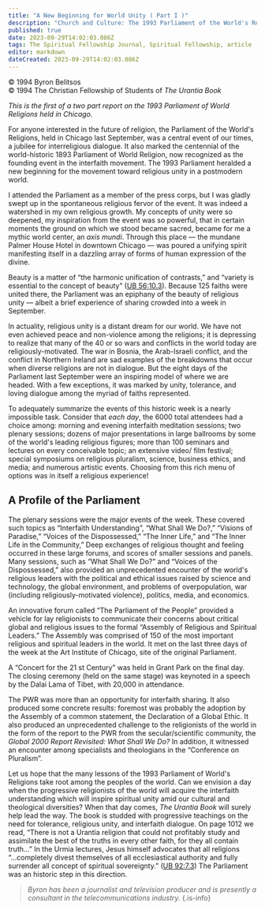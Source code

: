 ```yaml
---
title: "A New Beginning for World Unity ( Part I )"
description: "Church and Culture: The 1993 Parliament of the World's Religions Part 1"
published: true
date: 2023-09-29T14:02:03.086Z
tags: The Spiritual Fellowship Journal, Spiritual Fellowship, article
editor: markdown
dateCreated: 2023-09-29T14:02:03.086Z
---
```



<p class="v-card v-sheet theme--light gray lighten-3 px-2">© 1994 Byron Belitsos<br>© 1994 The Christian Fellowship of Students of <i>The Urantia Book</i></p>

_This is the first of a two part report on the 1993 Parliament of World Religions held in Chicago._

For anyone interested in the future of religion, the Parliament of the World's Religions, held in Chicago last September, was a central event of our times, a jubilee for interreligious dialogue. It also marked the centennial of the world-historic 1893 Parliament of World Religion, now recognized as the founding event in the interfaith movement. The 1993 Parliament heralded a new beginning for the movement toward religious unity in a postmodern world.

I attended the Parliament as a member of the press corps, but I was gladly swept up in the spontaneous religious fervor of the event. It was indeed a watershed in my own religious growth. My concepts of unity were so deepened, my inspiration from the event was so powerful, that in certain moments the ground on which we stood became sacred, became for me a mythic world center, an _axis mundi_. Through this place — the mundane Palmer House Hotel in downtown Chicago — was poured a unifying spirit manifesting itself in a dazzling array of forms of human expression of the divine.

Beauty is a matter of “the harmonic unification of contrasts,” and “variety is essential to the concept of beauty” ([UB 56:10.3](/en/The_Urantia_Book/56#p10_3)). Because 125 faiths were united there, the Parliament was an epiphany of the beauty of religious unity — albeit a brief experience of sharing crowded into a week in September.

In actuality, religious unity is a distant dream for our world. We have not even achieved peace and non-violence among the religions; it is depressing to realize that many of the 40 or so wars and conflicts in the world today are religiously-motivated. The war in Bosnia, the Arab-Israeli conflict, and the conflict in Northern Ireland are sad examples of the breakdowns that occur when diverse religions are not in dialogue. But the eight days of the Parliament last September were an inspiring model of where we are headed. With a few exceptions, it was marked by unity, tolerance, and loving dialogue among the myriad of faiths represented.

To adequately summarize the events of this historic week is a nearly impossible task. Consider that _each day_, the 6000 total attendees had a choice among: morning and evening interfaith meditation sessions; two plenary sessions; dozens of major presentations in large ballrooms by some of the world's leading religious figures; more than 100 seminars and lectures on every conceivable topic; an extensive video/ film festival; special symposiums on religious pluralism, science, business ethics, and media; and numerous artistic events. Choosing from this rich menu of options was in itself a religious experience!

## A Profile of the Parliament

The plenary sessions were the major events of the week. These covered such topics as “Interfaith Understanding”, “What Shall We Do?,” “Visions of Paradise,” “Voices of the Dispossessed,” “The Inner Life,” and “The Inner Life in the Community,” Deep exchanges of religious thought and feeling occurred in these large forums, and scores of smaller sessions and panels. Many sessions, such as “What Shall We Do?” and “Voices of the Dispossessed,” also provided an unprecedented encounter of the world's religious leaders with the political and ethical issues raised by science and technology, the global environment, and problems of overpopulation, war (including religiously-motivated violence), politics, media, and economics.

An innovative forum called “The Parliament of the People” provided a vehicle for lay religionists to communicate their concerns about critical global and religious issues to the formal “Assembly of Religious and Spiritual Leaders.” The Assembly was comprised of 150 of the most important religious and spiritual leaders in the world. It met on the last three days of the week at the Art Institute of Chicago, site of the original Parliament.

A “Concert for the 21 st Century” was held in Grant Park on the final day. The closing ceremony (held on the same stage) was keynoted in a speech by the Dalai Lama of Tibet, with 20,000 in attendance.

The PWR was more than an opportunity for interfaith sharing. It also produced some concrete results: foremost was probably the adoption by the Assembly of a common statement, the Declaration of a Global Ethic. It also produced an unprecedented challenge to the religionists of the world in the form of the report to the PWR from the secular/scientific community, the _Global 2000 Report Revisited: What Shall We Do?_ In addition, it witnessed an encounter among specialists and theologians in the “Conference on Pluralism”.

Let us hope that the many lessons of the 1993 Parliament of World's Religions take root among the peoples of the world. Can we envision a day when the progressive religionists of the world will acquire the interfaith understanding which will inspire spiritual unity amid our cultural and theological diversities? When that day comes, _The Urantia Book_ will surely help lead the way. The book is studded with progressive teachings on the need for tolerance, religious unity, and interfaith dialogue. On page 1012 we read, “There is not a Urantia religion that could not profitably study and assimilate the best of the truths in every other faith, for they all contain truth...” In the Urmia lectures, Jesus himself advocates that all religions “...completely divest themselves of all ecclesiastical authority and fully surrender all concept of spiritual sovereignty.” ([UB 92:7.3](/en/The_Urantia_Book/92#p7_3)) The Parliament was an historic step in this direction.

> _Byron has been a journalist and television producer and is presently a consultant in the telecommunications industry._
{.is-info}